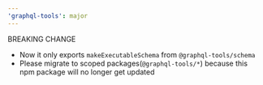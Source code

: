 ```yaml
---
'graphql-tools': major
---
```


BREAKING CHANGE

- Now it only exports `makeExecutableSchema` from `@graphql-tools/schema`
- Please migrate to scoped packages(`@graphql-tools/*`) because this npm package will no longer get updated
